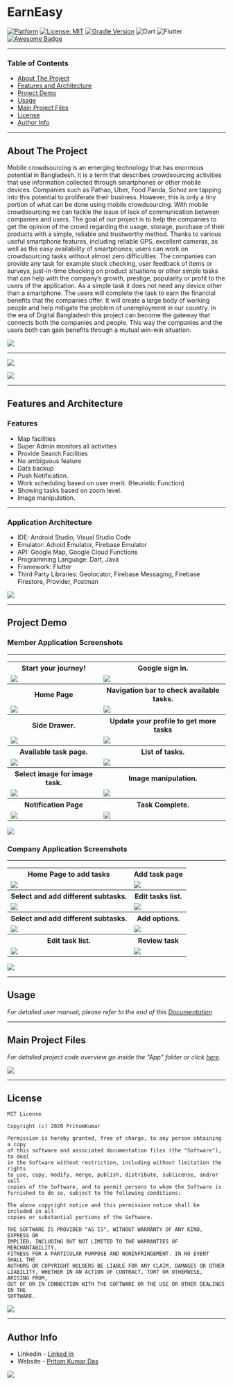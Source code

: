 # EarnEasy
[![Platform](https://img.shields.io/badge/platform-Android-yellow.svg)](https://www.android.com)
[![License: MIT](https://img.shields.io/badge/License-MIT-green.svg)](https://opensource.org/licenses/MIT)
[![Gradle Version](https://img.shields.io/badge/gradle-4.0-green.svg)](https://docs.gradle.org/current/release-notes)
![Dart](https://img.shields.io/badge/dart-%230175C2.svg?style=flat-square&logo=dart&logoColor=white)
![Flutter](https://img.shields.io/badge/Flutter-%2302569B.svg?style=flat-square&logo=Flutter&logoColor=white)
[![Awesome Badge](https://cdn.rawgit.com/sindresorhus/awesome/d7305f38d29fed78fa85652e3a63e154dd8e8829/media/badge.svg)](https://java-lang.github.io/awesome-java)

---

### Table of Contents

- [About The Project](#about-the-project)
- [Features and Architecture](#Features-and-Architecture)
- [Project Demo](#project-demo)
- [Usage](#usage)
- [Main Project Files](#main-project-files)
- [License](#license)
- [Author Info](#author-info)

---

## About The Project

Mobile crowdsourcing is an emerging technology that has enormous potential in Bangladesh. It is a term that describes crowdsourcing activities that use information collected through smartphones or other mobile devices. Companies such as Pathao, Uber, Food Panda, Sohoz are tapping into this potential to proliferate their business. However, this is only a tiny portion of what can be done using mobile crowdsourcing. With mobile crowdsourcing we can tackle the issue of lack of communication between companies and users. The goal of our project is to help the companies to get the opinion of the crowd regarding the usage, storage, purchase of their products with a simple, reliable and trustworthy method. Thanks to various useful smartphone features, including reliable GPS, excellent cameras, as well as the easy availability of smartphones; users can work on crowdsourcing tasks without almost zero difficulties. The companies can provide any task for example stock checking, user feedback of items or surveys, just-in-time checking on product situations or other simple tasks that can help with the company’s growth, prestige, popularity or profit to the users of the application. As a simple task it does not need any device other than a smartphone. The users will complete the task to earn the financial benefits that the companies offer. It will create a large body of working people and help mitigate the problem of unemployment in our country. In the era of Digital Bangladesh this project can become the gateway that connects both the companies and people. This way the companies and the users both can gain benefits through a mutual win-win situation.


[![](https://img.shields.io/badge/back%20to%20top-%E2%86%A9-blue)](#EarnEasy)

---

<img src="Documentation/Demo/earneasyUsage.png"/>

[![](https://img.shields.io/badge/back%20to%20top-%E2%86%A9-blue)](#EarnEasy)

---
## Features and Architecture

### Features

-	Map facilities
-	Super Admin monitors all activities
-	Provide Search Facilities
-	No ambiguous feature
-	Data backup
-	Push Notification.
- Work scheduling based on user merit. (Heuristic Function)
-	Showing tasks based on zoom level.
- Image manipulation.

---

### Application Architecture

- IDE: Android Studio, Visual Studio Code
- Emulator: Adroid Emulator, Firebase Emulator
- API: Google Map, Google Cloud Functions
- Programming Language: Dart, Java
- Framework: Flutter
- Third Party Libraries: Geolocator, Firebase Messaging, Firebase Firestore, Provider, Postman

[![](https://img.shields.io/badge/back%20to%20top-%E2%86%A9-blue)](#EarnEasy)

---

## Project Demo

### Member Application Screenshots

---

<table style="width:100%">
  <tr>
    <th>Start your journey!</th>
    <th>Google sign in.</th>
  </tr>
  <tr>
    <td><img src="Documentation/Demo/earneasy1.jpg"/></td>
    <td><img src="Documentation/Demo/earneasy2.jpg"/></td>
  </tr>
  <!-- <tr>
    <th>Sign in by email.</th>
    <th>Don't have an account? Register.</th>
  </tr>
  <tr>
    <td><img src="Documentation/Demo/earneasy3.jpg"/></td>
    <td><img src="Documentation/Demo/earneasy4.jpg"/></td>
  </tr>
   -->
  <tr>
    <th>Home Page</th>
    <th>Navigation bar to check available tasks.</th>
  </tr>
  <tr>
     <td><img src="Documentation/Demo/earneasy6.jpg"/></td>
    <td><img src="Documentation/Demo/earneasy7.jpg"/></td>
  </tr>
  <tr>
    <th>Side Drawer.</th>
    <th>Update your profile to get more tasks</th>
  </tr>
  <tr>
    <td><img src="Documentation/Demo/earneasy9.jpg"/></td>
    <td><img src="Documentation/Demo/earneasy10.jpg"/></td>
  </tr>
  <tr>
    <th>Available task page.</th>
    <th>List of tasks.</th>
  </tr>
  <tr>
     <td><img src="Documentation/Demo/earneasy15.jpg"/></td>
    <td><img src="Documentation/Demo/earneasy17.jpg"/></td>
  </tr>
   <tr>
    <th>Select image for image task.</th>
    <th>Image manipulation.</th>
  </tr>
  <tr>
     <td><img src="Documentation/Demo/earneasy24.jpg"/></td>
    <td><img src="Documentation/Demo/earneasy26.jpg"/></td>
  </tr>
   <tr>
    <th>Notification Page</th>
    <th>Task Complete.</th>
  </tr>
  <tr>
     <td><img src="Documentation/Demo/earneasy14.jpg"/></td>
    <td><img src="Documentation/Demo/earneasy27.jpg"/></td>
  </tr>
</table>

[![](https://img.shields.io/badge/back%20to%20top-%E2%86%A9-blue)](#EarnEasy)

### Company Application Screenshots

---

<table style="width:100%">
  <tr>
    <th>Home Page to add tasks</th>
    <th>Add task page</th>
  </tr>
  <tr>
   <tr>
    <td><img src="Documentation/Demo/earneasy29.jpg"/></td>
    <td><img src="Documentation/Demo/earneasy30.jpg"/></td>
  </tr>
   <tr>
    <th>Select and add different subtasks.</th>
    <th>Edit tasks list.</th>
  </tr>
  <tr>
   <tr>
    <td><img src="Documentation/Demo/earneasy31.jpg"/></td>
    <td><img src="Documentation/Demo/earneasy33.jpg"/></td>
  </tr>
   <tr>
    <th>Select and add different subtasks.</th>
    <th>Add options.</th>
  </tr>
  <tr>
   <tr>
    <td><img src="Documentation/Demo/earneasy31.jpg"/></td>
    <td><img src="Documentation/Demo/earneasy32.jpg"/></td>
  </tr>
  <tr>
    <th>Edit task list.</th>
    <th>Review task</th>
  </tr>
  <tr>
   <tr>
    <td><img src="Documentation/Demo/earneasy33.jpg"/></td>
    <td><img src="Documentation/Demo/earneasy34.jpg"/></td>
  </tr>
</table>


[![](https://img.shields.io/badge/back%20to%20top-%E2%86%A9-blue)](#EarnEasy)

---

## Usage

*For detailed user manual, please refer to the end of this [Documentation](https://github.com/PritomKumar/Software-Project-Lab-3/blob/master/Documentation/Report/SRS%20Final.pdf)*

---
## Main Project Files
*For detailed project code overview go inside the "App" folder or click [here](https://github.com/PritomKumar/Software-Project-Lab-3/tree/master/App).*


[![](https://img.shields.io/badge/back%20to%20top-%E2%86%A9-blue)](#EarnEasy)

---

## License

```
MIT License

Copyright (c) 2020 PritomKumar

Permission is hereby granted, free of charge, to any person obtaining a copy
of this software and associated documentation files (the "Software"), to deal
in the Software without restriction, including without limitation the rights
to use, copy, modify, merge, publish, distribute, sublicense, and/or sell
copies of the Software, and to permit persons to whom the Software is
furnished to do so, subject to the following conditions:

The above copyright notice and this permission notice shall be included in all
copies or substantial portions of the Software.

THE SOFTWARE IS PROVIDED "AS IS", WITHOUT WARRANTY OF ANY KIND, EXPRESS OR
IMPLIED, INCLUDING BUT NOT LIMITED TO THE WARRANTIES OF MERCHANTABILITY,
FITNESS FOR A PARTICULAR PURPOSE AND NONINFRINGEMENT. IN NO EVENT SHALL THE
AUTHORS OR COPYRIGHT HOLDERS BE LIABLE FOR ANY CLAIM, DAMAGES OR OTHER
LIABILITY, WHETHER IN AN ACTION OF CONTRACT, TORT OR OTHERWISE, ARISING FROM,
OUT OF OR IN CONNECTION WITH THE SOFTWARE OR THE USE OR OTHER DEALINGS IN THE
SOFTWARE.

```

[![](https://img.shields.io/badge/back%20to%20top-%E2%86%A9-blue)](#EarnEasy)

---

## Author Info

- Linkedin - [Linked In](https://www.linkedin.com/in/pritomkumar/fr)
- Website - [Pritom Kumar Das](https://sites.google.com/view/pritom-kumar-das/)

[![](https://img.shields.io/badge/back%20to%20top-%E2%86%A9-blue)](#EarnEasy)
